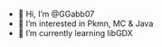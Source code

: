 - 👋 Hi, I’m @GGabb07
- 👀 I’m interested in Pkmn, MC & Java
- 🌱 I’m currently learning libGDX

<!---
GGabb07/GGabb07 is a ✨ special ✨ repository because its `README.md` (this file) appears on your GitHub profile.
You can click the Preview link to take a look at your changes.
--->
